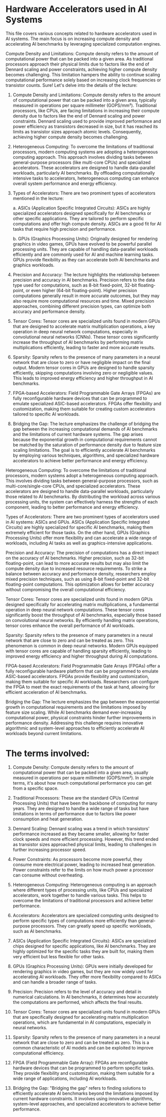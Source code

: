 # Hardware Accelerators used in AI Systems

This file covers various concepts related to hardware accelerators used in AI systems. The main focus is on increasing compute density and accelerating AI benchmarks by leveraging specialized computation engines. 

Compute Density and Limitations:
Compute density refers to the amount of computational power that can be packed into a given area. As traditional processors approach their physical limits due to factors like the end of Dennard scaling and power constraints, achieving higher compute density becomes challenging. This limitation hampers the ability to continue scaling computational performance solely based on increasing clock frequencies or transistor counts.
Sure! Let's delve into the details of the lecture:

1. Compute Density and Limitations:
Compute density refers to the amount of computational power that can be packed into a given area, typically measured in operations per square millimeter (GOPS/mm²). Traditional processors, like CPUs, are facing limitations in increasing their compute density due to factors like the end of Dennard scaling and power constraints. Dennard scaling used to provide improved performance and power efficiency as transistors decreased in size, but it has reached its limits as transistor sizes approach atomic levels. Consequently, achieving higher compute density becomes challenging.

2. Heterogeneous Computing:
To overcome the limitations of traditional processors, modern computing systems are adopting a heterogeneous computing approach. This approach involves dividing tasks between general-purpose processors (like multi-core CPUs) and specialized accelerators. These accelerators are designed to handle data-parallel workloads, particularly AI benchmarks. By offloading computationally intensive tasks to accelerators, heterogeneous computing can enhance overall system performance and energy efficiency.


3. Types of Accelerators:
There are two prominent types of accelerators mentioned in the lecture:

   a. ASICs (Application Specific Integrated Circuits): ASICs are highly specialized accelerators designed specifically for AI benchmarks or other specific applications. They are tailored to perform specific computations and offer high compute density. ASICs are a good fit for AI tasks that require high precision and performance.

   b. GPUs (Graphics Processing Units): Originally designed for rendering graphics in video games, GPUs have evolved to be powerful parallel processing units. They are capable of handling data-parallel workloads efficiently and are commonly used for AI and machine learning tasks. GPUs provide flexibility as they can accelerate both AI benchmarks and graphics workloads.

4. Precision and Accuracy:
The lecture highlights the relationship between precision and accuracy in AI benchmarks. Precision refers to the data type used for computations, such as 8-bit fixed-point, 32-bit floating-point, or even higher (64-bit floating-point). Higher precision computations generally result in more accurate outcomes, but they may also require more computational resources and time. Mixed precision approaches, combining different precision types, can optimize both accuracy and performance density.

5. Tensor Cores:
Tensor cores are specialized units found in modern GPUs that are designed to accelerate matrix multiplication operations, a key operation in deep neural network computations, especially in convolutional neural networks (CNNs). These tensor cores significantly increase the throughput of AI benchmarks by performing matrix multiplications efficiently, leading to faster and more accurate results.

6. Sparsity:
Sparsity refers to the presence of many parameters in a neural network that are close to zero or have negligible impact on the final output. Modern tensor cores in GPUs are designed to handle sparsity efficiently, skipping computations involving zero or negligible values. This leads to improved energy efficiency and higher throughput in AI benchmarks.

7. FPGA-based Accelerators:
Field Programmable Gate Arrays (FPGAs) are fully reconfigurable hardware devices that can be programmed to emulate specialized ASIC-based accelerators. FPGAs offer flexibility and customization, making them suitable for creating custom accelerators tailored to specific AI workloads.

8. Bridging the Gap:
The lecture emphasizes the challenge of bridging the gap between the increasing computational demands of AI benchmarks and the limitations of current hardware systems. The gap arises because the exponential growth in computational requirements cannot be matched by the saturation of performance density due to feature size scaling limitations. The goal is to efficiently accelerate AI benchmarks by employing various techniques, algorithms, and specialized hardware accelerators to achieve better performance and energy efficiency.

Heterogeneous Computing:
To overcome the limitations of traditional processors, modern systems adopt a heterogeneous computing approach. This involves dividing tasks between general-purpose processors, such as multi-core/single-core CPUs, and specialized accelerators. These accelerators are designed to handle data-parallel workloads, particularly those related to AI benchmarks. By distributing the workload across various processing units, the system can effectively harness the strengths of each component, leading to better performance and energy efficiency.

Types of Accelerators:
There are two prominent types of accelerators used in AI systems: ASICs and GPUs. ASICs (Application Specific Integrated Circuits) are highly specialized for specific AI benchmarks, making them extremely efficient for those tasks. On the other hand, GPUs (Graphics Processing Units) offer more flexibility and can accelerate a wide range of workloads, including AI tasks as well as graphics-intensive applications.

Precision and Accuracy:
The precision of computations has a direct impact on the accuracy of AI benchmarks. Higher precision, such as 32-bit floating-point, can lead to more accurate results but may also limit the compute density due to increased resource requirements. To strike a balance between accuracy and performance density, researchers employ mixed precision techniques, such as using 8-bit fixed-point and 32-bit floating-point computations. This optimization allows for better accuracy without compromising the overall computational efficiency.

Tensor Cores:
Tensor cores are specialized units found in modern GPUs designed specifically for accelerating matrix multiplications, a fundamental operation in deep neural network computations. These tensor cores significantly boost the throughput of AI benchmarks, especially those based on convolutional neural networks. By efficiently handling matrix operations, tensor cores enhance the overall performance of AI workloads.

Sparsity:
Sparsity refers to the presence of many parameters in a neural network that are close to zero and can be treated as zero. This phenomenon is common in deep neural networks. Modern GPUs equipped with tensor cores are capable of handling sparsity efficiently, leading to improved energy efficiency and higher throughput during AI computations.

FPGA-based Accelerators:
Field Programmable Gate Arrays (FPGAs) offer a fully reconfigurable hardware platform that can be programmed to emulate ASIC-based accelerators. FPGAs provide flexibility and customization, making them suitable for specific AI workloads. Researchers can configure the FPGA to meet the exact requirements of the task at hand, allowing for efficient acceleration of AI benchmarks.

Bridging the Gap:
The lecture emphasizes the gap between the exponential growth in computational requirements and the limitations imposed by feature size scaling. While AI benchmarks demand ever-increasing computational power, physical constraints hinder further improvements in performance density. Addressing this challenge requires innovative algorithmic and system-level approaches to efficiently accelerate AI workloads beyond current limitations.

# The terms involved:

1. Compute Density: Compute density refers to the amount of computational power that can be packed into a given area, usually measured in operations per square millimeter (GOPS/mm²). In simple terms, it's about how much computational performance you can get from a specific space.

2. Traditional Processors: These are the standard CPUs (Central Processing Units) that have been the backbone of computing for many years. They are designed to handle a wide range of tasks but have limitations in terms of performance due to factors like power consumption and heat generation.

3. Dennard Scaling: Dennard scaling was a trend in which transistors' performance increased as they became smaller, allowing for faster clock speeds and more efficient processing. However, this trend ended as transistor sizes approached physical limits, leading to challenges in further increasing processor speed.

4. Power Constraints: As processors become more powerful, they consume more electrical power, leading to increased heat generation. Power constraints refer to the limits on how much power a processor can consume without overheating.

5. Heterogeneous Computing: Heterogeneous computing is an approach where different types of processing units, like CPUs and specialized accelerators, work together to handle various tasks. This helps to overcome the limitations of traditional processors and achieve better performance.

6. Accelerators: Accelerators are specialized computing units designed to perform specific types of computations more efficiently than general-purpose processors. They can greatly speed up specific workloads, such as AI benchmarks.

7. ASICs (Application Specific Integrated Circuits): ASICs are specialized chips designed for specific applications, like AI benchmarks. They are highly optimized for the specific tasks they are built for, making them very efficient but less flexible for other tasks.

8. GPUs (Graphics Processing Units): GPUs were initially developed for rendering graphics in video games, but they are now widely used for accelerating AI workloads. They offer more flexibility compared to ASICs and can handle a broader range of tasks.

9. Precision: Precision refers to the level of accuracy and detail in numerical calculations. In AI benchmarks, it determines how accurately the computations are performed, which affects the final results.

10. Tensor Cores: Tensor cores are specialized units found in modern GPUs that are specifically designed for accelerating matrix multiplication operations, which are fundamental in AI computations, especially in neural networks.

11. Sparsity: Sparsity refers to the presence of many parameters in a neural network that are close to zero and can be treated as zero. This is a common characteristic of AI models and can be exploited to improve computational efficiency.

12. FPGA (Field Programmable Gate Array): FPGAs are reconfigurable hardware devices that can be programmed to perform specific tasks. They provide flexibility and customization, making them suitable for a wide range of applications, including AI workloads.

13. Bridging the Gap: "Bridging the gap" refers to finding solutions to efficiently accelerate AI benchmarks beyond the limitations imposed by current hardware constraints. It involves using innovative algorithms, system-level approaches, and specialized accelerators to achieve better performance.
